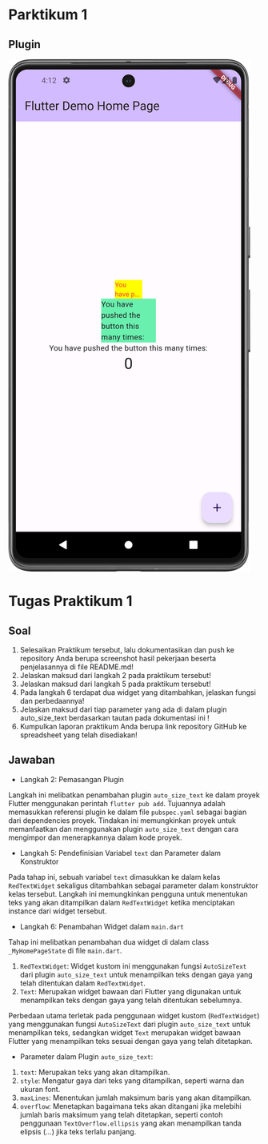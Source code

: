 # Parktikum 1
## Plugin
![alt text](docs/img/P1.png "Plugin")

# Tugas Praktikum 1
## Soal
1. Selesaikan Praktikum tersebut, lalu dokumentasikan dan push ke repository Anda berupa screenshot hasil pekerjaan beserta penjelasannya di file README.md!
2. Jelaskan maksud dari langkah 2 pada praktikum tersebut!
3. Jelaskan maksud dari langkah 5 pada praktikum tersebut!
4. Pada langkah 6 terdapat dua widget yang ditambahkan, jelaskan fungsi dan perbedaannya!
5. Jelaskan maksud dari tiap parameter yang ada di dalam plugin auto_size_text berdasarkan tautan pada dokumentasi ini !
6. Kumpulkan laporan praktikum Anda berupa link repository GitHub ke spreadsheet yang telah disediakan!

## Jawaban
* Langkah 2: Pemasangan Plugin

Langkah ini melibatkan penambahan plugin `auto_size_text` ke dalam proyek Flutter menggunakan perintah `flutter pub add`. Tujuannya adalah memasukkan referensi plugin ke dalam file `pubspec.yaml` sebagai bagian dari dependencies proyek. Tindakan ini memungkinkan proyek untuk memanfaatkan dan menggunakan plugin `auto_size_text` dengan cara mengimpor dan menerapkannya dalam kode proyek.

* Langkah 5: Pendefinisian Variabel `text` dan Parameter dalam Konstruktor

Pada tahap ini, sebuah variabel `text` dimasukkan ke dalam kelas `RedTextWidget` sekaligus ditambahkan sebagai parameter dalam konstruktor kelas tersebut. Langkah ini memungkinkan pengguna untuk menentukan teks yang akan ditampilkan dalam `RedTextWidget` ketika menciptakan instance dari widget tersebut.

* Langkah 6: Penambahan Widget dalam `main.dart`

Tahap ini melibatkan penambahan dua widget di dalam class `_MyHomePageState` di file `main.dart`.
1. `RedTextWidget`: Widget kustom ini menggunakan fungsi `AutoSizeText` dari plugin `auto_size_text` untuk menampilkan teks dengan gaya yang telah ditentukan dalam `RedTextWidget`.
2. `Text`: Merupakan widget bawaan dari Flutter yang digunakan untuk menampilkan teks dengan gaya yang telah ditentukan sebelumnya.

Perbedaan utama terletak pada penggunaan widget kustom (`RedTextWidget`) yang menggunakan fungsi `AutoSizeText` dari plugin `auto_size_text` untuk menampilkan teks, sedangkan widget `Text` merupakan widget bawaan Flutter yang menampilkan teks sesuai dengan gaya yang telah ditetapkan.

* Parameter dalam Plugin `auto_size_text`:

1. `text`: Merupakan teks yang akan ditampilkan.
2. `style`: Mengatur gaya dari teks yang ditampilkan, seperti warna dan ukuran font.
3. `maxLines`: Menentukan jumlah maksimum baris yang akan ditampilkan.
4. `overflow`: Menetapkan bagaimana teks akan ditangani jika melebihi jumlah baris maksimum yang telah ditetapkan, seperti contoh penggunaan `TextOverflow.ellipsis` yang akan menampilkan tanda elipsis (...) jika teks terlalu panjang.

